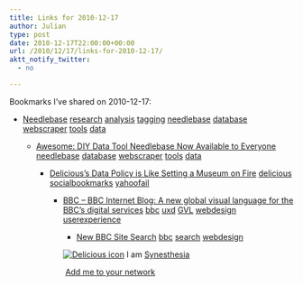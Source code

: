 ```yaml
---
title: Links for 2010-12-17
author: Julian
type: post
date: 2010-12-17T22:00:00+00:00
url: /2010/12/17/links-for-2010-12-17/
aktt_notify_twitter:
  - no

---
```

Bookmarks I&#8217;ve shared on 2010-12-17:

  * [Needlebase][1] 
    [research][2] [analysis][3] [tagging][4] [needlebase][5] [database][6] [webscraper][7] [tools][8] [data][9] </li> 
    
      * [Awesome: DIY Data Tool Needlebase Now Available to Everyone][10] 
        [needlebase][5] [database][6] [webscraper][7] [tools][8] [data][9] </li> 
        
          * [Delicious&#8217;s Data Policy is Like Setting a Museum on Fire][11] 
            [delicious][12] [socialbookmarks][13] [yahoofail][14] </li> 
            
              * [BBC &#8211; BBC Internet Blog: A new global visual language for the BBC&#8217;s digital services][15] 
                [bbc][16] [uxd][17] [GVL][18] [webdesign][19] [userexperience][20] </li> 
                
                  * [New BBC Site Search][21] 
                    [bbc][16] [search][22] [webdesign][19] </li> </ul> 
                    
                    <p class="deliciouslink">
                      <a href="http://del.icio.us/synesthesia" title="See all my bookmarks on del.icio.us"><img src="https://www.synesthesia.co.uk/images/deliciousicon.jpg" alt="Delicious icon" /></a>&nbsp;I am <a href="http://del.icio.us/synesthesia" title="See all my bookmarks on del.icio.us">Synesthesia</a>
                    </p>
                    
                    <p class="deliciouslink">
                      <a href="http://del.icio.us/network?add=synesthesia" title="Add me to your del.icio.us network"><img src="https://www.synesthesia.co.uk/images/add.gif" alt="" /></a>&nbsp;<a href="http://del.icio.us/network?add=synesthesia" title="Add me to your del.icio.us network">Add me to your network</a>
                    </p>

 [1]: http://needlebase.com/
 [2]: http://delicious.com/synesthesia/research
 [3]: http://delicious.com/synesthesia/analysis
 [4]: http://delicious.com/synesthesia/tagging
 [5]: http://delicious.com/synesthesia/needlebase
 [6]: http://delicious.com/synesthesia/database
 [7]: http://delicious.com/synesthesia/webscraper
 [8]: http://delicious.com/synesthesia/tools
 [9]: http://delicious.com/synesthesia/data
 [10]: http://www.readwriteweb.com/archives/awesome_diy_data_tool_needlebase_now_available_to.php
 [11]: http://www.readwriteweb.com/archives/deliciouss_data_policy_is_like_setting_a_museum_on.php?utm_source=feedburner
 [12]: http://delicious.com/synesthesia/delicious
 [13]: http://delicious.com/synesthesia/socialbookmarks
 [14]: http://delicious.com/synesthesia/yahoofail
 [15]: http://www.bbc.co.uk/blogs/bbcinternet/2010/02/a_new_global_visual_language_f.html
 [16]: http://delicious.com/synesthesia/bbc
 [17]: http://delicious.com/synesthesia/uxd
 [18]: http://delicious.com/synesthesia/GVL
 [19]: http://delicious.com/synesthesia/webdesign
 [20]: http://delicious.com/synesthesia/userexperience
 [21]: http://www.bbc.co.uk/blogs/bbcinternet/2010/12/new_bbc_site_search.html
 [22]: http://delicious.com/synesthesia/search